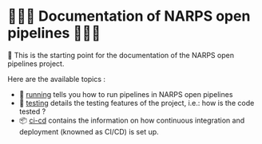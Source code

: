 # :blue_book::blue_book::blue_book: Documentation of NARPS open pipelines :blue_book::blue_book::blue_book:

:mega: This is the starting point for the documentation of the NARPS open pipelines project.

Here are the available topics :

* :runner: [running](/docs/running.md) tells you how to run pipelines in NARPS open pipelines
* :microscope: [testing](/docs/testing.md) details the testing features of the project, i.e.: how is the code tested ?
* :package: [ci-cd](/docs/ci-cd.md) contains the information on how continuous integration and deployment (knowned as CI/CD) is set up.
